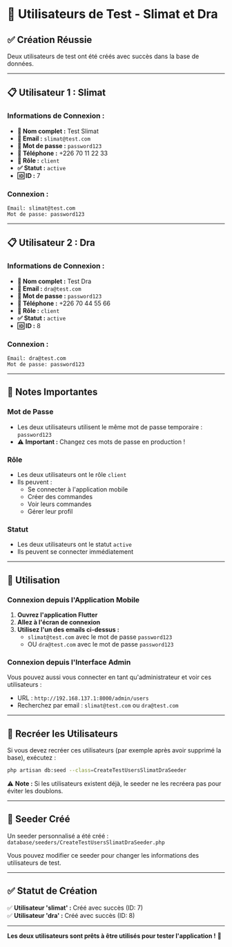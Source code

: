 # 👥 Utilisateurs de Test - Slimat et Dra

## ✅ Création Réussie

Deux utilisateurs de test ont été créés avec succès dans la base de données.

---

## 📋 Utilisateur 1 : Slimat

### Informations de Connexion :
- **👤 Nom complet :** Test Slimat
- **📧 Email :** `slimat@test.com`
- **🔑 Mot de passe :** `password123`
- **📱 Téléphone :** +226 70 11 22 33
- **👥 Rôle :** `client`
- **✅ Statut :** `active`
- **🆔 ID :** 7

### Connexion :
```
Email: slimat@test.com
Mot de passe: password123
```

---

## 📋 Utilisateur 2 : Dra

### Informations de Connexion :
- **👤 Nom complet :** Test Dra
- **📧 Email :** `dra@test.com`
- **🔑 Mot de passe :** `password123`
- **📱 Téléphone :** +226 70 44 55 66
- **👥 Rôle :** `client`
- **✅ Statut :** `active`
- **🆔 ID :** 8

### Connexion :
```
Email: dra@test.com
Mot de passe: password123
```

---

## 🔐 Notes Importantes

### Mot de Passe
- Les deux utilisateurs utilisent le même mot de passe temporaire : `password123`
- ⚠️ **Important :** Changez ces mots de passe en production !

### Rôle
- Les deux utilisateurs ont le rôle `client`
- Ils peuvent :
  - Se connecter à l'application mobile
  - Créer des commandes
  - Voir leurs commandes
  - Gérer leur profil

### Statut
- Les deux utilisateurs ont le statut `active`
- Ils peuvent se connecter immédiatement

---

## 🧪 Utilisation

### Connexion depuis l'Application Mobile

1. **Ouvrez l'application Flutter**
2. **Allez à l'écran de connexion**
3. **Utilisez l'un des emails ci-dessus :**
   - `slimat@test.com` avec le mot de passe `password123`
   - OU `dra@test.com` avec le mot de passe `password123`

### Connexion depuis l'Interface Admin

Vous pouvez aussi vous connecter en tant qu'administrateur et voir ces utilisateurs :
- URL : `http://192.168.137.1:8000/admin/users`
- Recherchez par email : `slimat@test.com` ou `dra@test.com`

---

## 🔄 Recréer les Utilisateurs

Si vous devez recréer ces utilisateurs (par exemple après avoir supprimé la base), exécutez :

```bash
php artisan db:seed --class=CreateTestUsersSlimatDraSeeder
```

⚠️ **Note :** Si les utilisateurs existent déjà, le seeder ne les recréera pas pour éviter les doublons.

---

## 📝 Seeder Créé

Un seeder personnalisé a été créé : `database/seeders/CreateTestUsersSlimatDraSeeder.php`

Vous pouvez modifier ce seeder pour changer les informations des utilisateurs de test.

---

## ✅ Statut de Création

✅ **Utilisateur 'slimat' :** Créé avec succès (ID: 7)  
✅ **Utilisateur 'dra' :** Créé avec succès (ID: 8)

---

**Les deux utilisateurs sont prêts à être utilisés pour tester l'application !** 🎉

